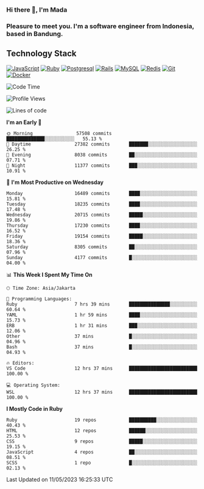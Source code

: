 ### Hi there 👋, I'm Mada
### Pleasure to meet you. I'm a software engineer from Indonesia, based in Bandung.

## Technology Stack

[![JavaScript](https://img.shields.io/badge/-JavaScript-%23F7DF1C?style=flat-square&logo=javascript&logoColor=000000&labelColor=%23F7DF1C&color=%23FFCE5A)](https://www.javascript.com/)
[![Ruby](https://img.shields.io/badge/Ruby-CC342D?style=flat-square&logo=ruby&logoColor=white)](https://www.ruby-lang.org/en/)
[![Postgresql](https://img.shields.io/badge/PostgreSQL-316192?style=flat-square&logo=postgresql&logoColor=ffffff)](https://www.postgresql.org/)
[![Rails](https://img.shields.io/badge/Ruby_on_Rails-CC0000?style=flat-square&logo=ruby-on-rails&logoColor=white)](https://rubyonrails.org/)
[![MySQL](https://img.shields.io/badge/-MySQL-4479A1?style=flat-square&logo=MySQL&logoColor=ffffff)](https://www.mysql.com/)
[![Redis](https://img.shields.io/badge/-Redis-DC382D?style=flat-square&logo=Redis&logoColor=ffffff)](https://redis.io/)
[![Git](https://img.shields.io/badge/-Git-%23F05032?style=flat-square&logo=git&logoColor=%23ffffff)](https://git-scm.com/)
[![Docker](https://img.shields.io/badge/-Docker-2496ED?style=flat-square&logo=docker&logoColor=ffffff)](https://www.docker.com/)
<!--
**madaarya/madaarya** is a ✨ _special_ ✨ repository because its `README.md` (this file) appears on your GitHub profile.

Here are some ideas to get you started:

- 🔭 I’m currently working on ...
- 🌱 I’m currently learning ...
- 👯 I’m looking to collaborate on ...
- 🤔 I’m looking for help with ...
- 💬 Ask me about ...
- 📫 How to reach me: ...
- 😄 Pronouns: ...
- ⚡ Fun fact: ...
-->
<!--START_SECTION:waka-->
![Code Time](http://img.shields.io/badge/Code%20Time-5%2C370%20hrs%2012%20mins-blue)

![Profile Views](http://img.shields.io/badge/Profile%20Views-0-blue)

![Lines of code](https://img.shields.io/badge/From%20Hello%20World%20I%27ve%20Written-39.5%20million%20lines%20of%20code-blue)

**I'm an Early 🐤** 

```text
🌞 Morning                57508 commits       ██████████████░░░░░░░░░░░   55.13 % 
🌆 Daytime                27382 commits       ███████░░░░░░░░░░░░░░░░░░   26.25 % 
🌃 Evening                8038 commits        ██░░░░░░░░░░░░░░░░░░░░░░░   07.71 % 
🌙 Night                  11377 commits       ███░░░░░░░░░░░░░░░░░░░░░░   10.91 % 
```
📅 **I'm Most Productive on Wednesday** 

```text
Monday                   16489 commits       ████░░░░░░░░░░░░░░░░░░░░░   15.81 % 
Tuesday                  18235 commits       ████░░░░░░░░░░░░░░░░░░░░░   17.48 % 
Wednesday                20715 commits       █████░░░░░░░░░░░░░░░░░░░░   19.86 % 
Thursday                 17230 commits       ████░░░░░░░░░░░░░░░░░░░░░   16.52 % 
Friday                   19154 commits       █████░░░░░░░░░░░░░░░░░░░░   18.36 % 
Saturday                 8305 commits        ██░░░░░░░░░░░░░░░░░░░░░░░   07.96 % 
Sunday                   4177 commits        █░░░░░░░░░░░░░░░░░░░░░░░░   04.00 % 
```


📊 **This Week I Spent My Time On** 

```text
🕑︎ Time Zone: Asia/Jakarta

💬 Programming Languages: 
Ruby                     7 hrs 39 mins       ███████████████░░░░░░░░░░   60.64 % 
YAML                     1 hr 59 mins        ████░░░░░░░░░░░░░░░░░░░░░   15.73 % 
ERB                      1 hr 31 mins        ███░░░░░░░░░░░░░░░░░░░░░░   12.06 % 
Other                    37 mins             █░░░░░░░░░░░░░░░░░░░░░░░░   04.96 % 
Bash                     37 mins             █░░░░░░░░░░░░░░░░░░░░░░░░   04.93 % 

🔥 Editors: 
VS Code                  12 hrs 37 mins      █████████████████████████   100.00 % 

💻 Operating System: 
WSL                      12 hrs 37 mins      █████████████████████████   100.00 % 
```

**I Mostly Code in Ruby** 

```text
Ruby                     19 repos            ██████████░░░░░░░░░░░░░░░   40.43 % 
HTML                     12 repos            ██████░░░░░░░░░░░░░░░░░░░   25.53 % 
CSS                      9 repos             █████░░░░░░░░░░░░░░░░░░░░   19.15 % 
JavaScript               4 repos             ██░░░░░░░░░░░░░░░░░░░░░░░   08.51 % 
SCSS                     1 repo              █░░░░░░░░░░░░░░░░░░░░░░░░   02.13 % 
```




 Last Updated on 11/05/2023 16:25:33 UTC
<!--END_SECTION:waka-->

